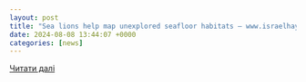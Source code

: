 ```yaml
---
layout: post
title: "Sea lions help map unexplored seafloor habitats – www.israelhayom.com"
date: 2024-08-08 13:44:07 +0000
categories: [news]
---
```


[Читати далі](https://www.israelhayom.com/2024/08/08/sea-lions-help-map-unexplored-seafloor-habitats/)
